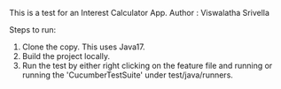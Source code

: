 This is a test for an Interest Calculator App.
Author : Viswalatha Srivella

Steps to run:
1) Clone the copy. This uses Java17.
2) Build the project locally.
3) Run the test by either right clicking on the feature file and running or running the 'CucumberTestSuite' under test/java/runners.
